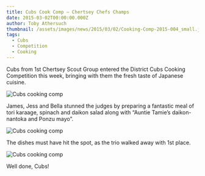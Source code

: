 ```yaml
---
title: Cubs Cook Comp – Chertsey Chefs Champs
date: 2015-03-02T00:00:00.000Z
author: Toby Athersuch
thumbnail: /assets/images/news/2015/03/02/Cooking-Comp-2015-004_small.jpg
tags:
  - Cubs
  - Competition
  - Cooking
---
```


Cubs from 1st Chertsey Scout Group entered the District Cubs Cooking Competition this week, bringing with them the fresh taste of Japanese cuisine.

![Cubs cooking comp](/assets/images/news/2015/03/02/Cooking-Comp-2015-004_small.jpg)

James, Jess and Bella stunned the judges by preparing a fantastic meal of tori karaage, spinach and daikon salad along with “Auntie Tamie’s daikon-nantoka and Ponzu mayo”.

![Cubs cooking comp](/assets/images/news/2015/03/02/Cooking-Comp-2015-003_small.jpg)

The dishes must have hit the spot, as the trio walked away with 1st place.

![Cubs cooking comp](/assets/images/news/2015/03/02/Cooking-Comp-2015-001_small.jpg)

Well done, Cubs!